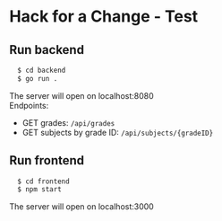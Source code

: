 # Hack for a Change - Test

## Run backend
```bash
  $ cd backend
  $ go run .
```

The server will open on localhost:8080 <br>
Endpoints:
- GET grades: ```/api/grades```
- GET subjects by grade ID: ```/api/subjects/{gradeID}```

## Run frontend
```bash
  $ cd frontend
  $ npm start
```
The server will open on localhost:3000 <br>
